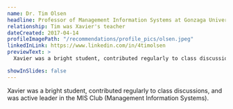 ```yaml
---
name: Dr. Tim Olsen
headline: Professor of Management Information Systems at Gonzaga University
relationship: Tim was Xavier's teacher
dateCreated: 2017-04-14
profileImagePath: "/recommendations/profile_pics/olsen.jpeg"
linkedInLink: https://www.linkedin.com/in/4timolsen
previewText: >
  Xavier was a bright student, contributed regularly to class discussions, and was active leader...

showInSlides: false
---
```


Xavier was a bright student, contributed regularly to class discussions, and was
active leader in the MIS Club (Management Information Systems).
